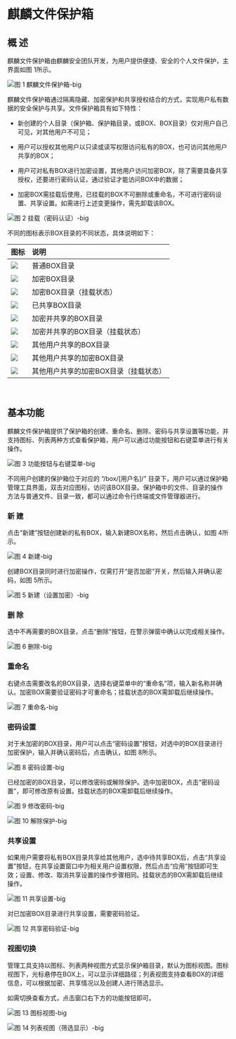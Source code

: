 # 麒麟文件保护箱
## 概 述
麒麟文件保护箱由麒麟安全团队开发，为用户提供便捷、安全的个人文件保护，主界面如图 1所示。

![图 1 麒麟文件保护箱-big](image/1.png)

麒麟文件保护箱通过隔离隐藏、加密保护和共享授权结合的方式，实现用户私有数据的安全保护与共享。文件保护箱具有如下特性：

- 新创建的个人目录（保护箱、保护箱目录，或BOX、BOX目录）仅对用户自己可见，对其他用户不可见；

- 用户可以授权其他用户以只读或读写权限访问私有的BOX，也可访问其他用户共享的BOX；

- 用户可对私有BOX进行加密设置，其他用户访问加密BOX，除了需要具备共享授权，还要进行密码认证，通过验证才能访问BOX中的数据；

- 加密BOX需挂载后使用，已挂载的BOX不可删除或重命名，不可进行密码设置、共享设置。如需进行上述变更操作，需先卸载该BOX。

![图 2 挂载（密码认证）-big](image/2.png)

不同的图标表示BOX目录的不同状态，具体说明如下：

| 图标 | 说明 |
|:-----|:-----|
|![](image/icon1.png)|普通BOX目录|
|![](image/icon2.png)|加密BOX目录|
|![](image/icon3.png)|加密BOX目录（挂载状态）|
|![](image/icon4.png)|已共享BOX目录|
|![](image/icon5.png)|加密并共享的BOX目录|
|![](image/icon6.png)|加密并共享的BOX目录（挂载状态）|
|![](image/icon7.png)|其他用户共享的BOX目录|
|![](image/icon8.png)|其他用户共享的加密BOX目录|
|![](image/icon9.png)|其他用户共享的加密BOX目录（挂载状态）|

<br>

## 基本功能
麒麟文件保护箱提供了保护箱的创建、重命名、删除、密码与共享设置等功能，并支持图标、列表两种方式查看保护箱，用户可以通过功能按钮和右键菜单进行有关操作。

![图 3 功能按钮与右键菜单-big](image/3.png)

不同用户创建的保护箱位于对应的 “/box/[用户名]/” 目录下，用户可以通过保护箱管理工具界面，双击对应图标，访问该BOX目录。保护箱中的文件、目录的操作方法与普通文件、目录一致，都可以通过命令行终端或文件管理器进行。

### 新 建
点击“新建”按钮创建新的私有BOX，输入新建BOX名称，然后点击确认，如图 4所示。

![图 4 新建-big](image/4.png)

创建BOX目录同时进行加密操作，仅需打开“是否加密”开关，然后输入并确认密码，如图 5所示。

![图 5 新建（设置加密）-big](image/5.png)

### 删 除
选中不再需要的BOX目录，点击“删除”按钮，在警示弹窗中确认以完成相关操作。

![图 6 删除-big](image/6.png)

### 重命名
右键点击需要改名的BOX目录，选择右键菜单中的“重命名”项，输入新名称并确认。加密BOX需要验证密码才可重命名；挂载状态的BOX需卸载后继续操作。

![图 7 重命名-big](image/7.png)

### 密码设置
对于未加密的BOX目录，用户可以点击“密码设置”按钮，对选中的BOX目录进行加密保护，输入并确认密码后，点击确认，如图 8所示。

![图 8 密码设置-big](image/8.png)

已经加密的BOX目录，可以修改密码或解除保护。选中加密BOX，点击“密码设置”，即可修改原有设置。挂载状态的BOX需卸载后继续操作。

![图 9 修改密码-big](image/9.png)

![图 10 解除保护-big](image/10.png)

### 共享设置
如果用户需要将私有BOX目录共享给其他用户，选中待共享BOX后，点击“共享设置”按钮，在共享设置窗口中为相关用户设置权限，然后点击“应用”按钮即可生效；设置、修改、取消共享设置的操作步骤相同。挂载状态的BOX需卸载后继续操作。

![图 11 共享设置-big](image/11.png)

对已加密BOX目录进行共享设置，需要密码验证。

![图 12 共享密码验证-big](image/12.png)

### 视图切换
管理工具支持以图标、列表两种视图方式显示保护箱目录，默认为图标视图。图标视图下，光标悬停在BOX上，可以显示详细路径；列表视图支持查看BOX的详细信息，可以根据加密、共享情况以及创建人进行筛选显示。

如需切换查看方式，点击窗口右下方的功能按钮即可。

![图 13 图标视图-big](image/13.png)

![图 14 列表视图（筛选显示）-big](image/14.png)
